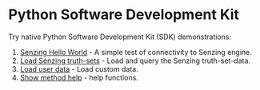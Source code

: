 # Python Software Development Kit

Try native Python Software Development Kit (SDK) demonstrations:

1. [Senzing Hello World] - A simple test of connectivity to Senzing engine.
1. [Load Senzing truth-sets] - Load and query the Senzing truth-set-data.
1. [Load user data] - Load custom data.
1. [Show method help] - help functions.

[Senzing Hello World]: hello-world.md
[Load Senzing truth-sets]: load-truthsets.md
[Load user data]: load-user-data.md
[Show method help]: method-help.md
